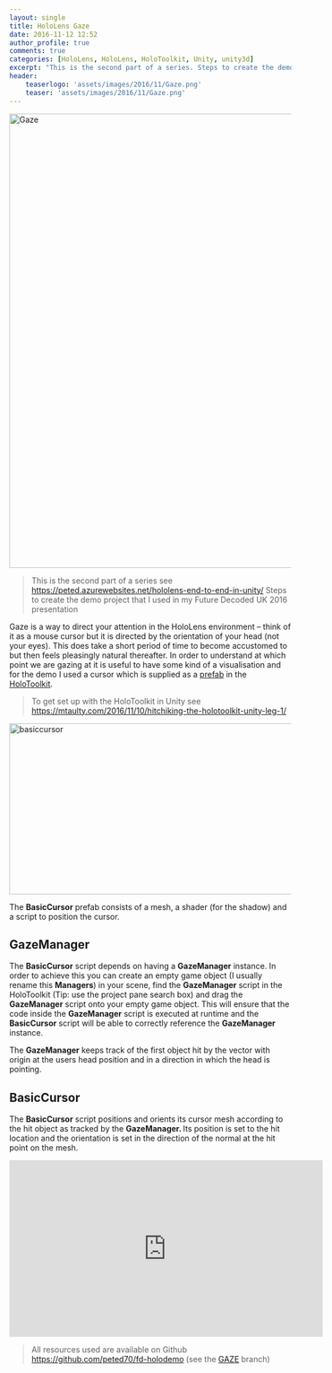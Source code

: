 ```yaml
---
layout: single
title: HoloLens Gaze
date: 2016-11-12 12:52
author_profile: true
comments: true
categories: [HoloLens, HoloLens, HoloToolkit, Unity, unity3d]
excerpt: "This is the second part of a series. Steps to create the demo project that I used in my Future Decoded UK 2016 presentation. Gaze is a way to direct your attention in the HoloLens environment..."
header:
    teaserlogo: 'assets/images/2016/11/Gaze.png'
    teaser: 'assets/images/2016/11/Gaze.png'
---
```

<p><a href="{{ site.baseurl }}/assets/images/2016/11/Gaze.png"><img title="Gaze" style="border-left-width: 0px; border-right-width: 0px; background-image: none; border-bottom-width: 0px; padding-top: 0px; padding-left: 0px; display: inline; padding-right: 0px; border-top-width: 0px" border="0" alt="Gaze" src="{{ site.baseurl }}/assets/images/2016/11/Gaze_thumb.png" width="706" height="810"></a></p> <blockquote> <p>This is the second part of a series see <a title="https://peted.azurewebsites.net/hololens-end-to-end-in-unity/" href="https://peted.azurewebsites.net/hololens-end-to-end-in-unity/">https://peted.azurewebsites.net/hololens-end-to-end-in-unity/</a> Steps to create the demo project that I used in my Future Decoded UK 2016 presentation</p></blockquote> <p>Gaze is a way to direct your attention in the HoloLens environment – think of it as a mouse cursor but it is directed by the orientation of your head (not your eyes). This does take a short period of time to become accustomed to but then feels pleasingly natural thereafter. In order to understand at which point we are gazing at it is useful to have some kind of a visualisation and for the demo I used a cursor which is supplied as a <a href="https://docs.unity3d.com/Manual/Prefabs.html" target="_blank">prefab</a> in the <a href="https://github.com/Microsoft/HoloToolkit" target="_blank">HoloToolkit</a>. </p> <blockquote> <p>To get set up with the HoloToolkit in Unity see <a title="https://mtaulty.com/2016/11/10/hitchiking-the-holotoolkit-unity-leg-1/" href="https://mtaulty.com/2016/11/10/hitchiking-the-holotoolkit-unity-leg-1/">https://mtaulty.com/2016/11/10/hitchiking-the-holotoolkit-unity-leg-1/</a></p></blockquote> <p><a href="{{ site.baseurl }}/assets/images/2016/11/basiccursor.png"><img title="basiccursor" style="border-left-width: 0px; border-right-width: 0px; background-image: none; border-bottom-width: 0px; padding-top: 0px; padding-left: 0px; display: inline; padding-right: 0px; border-top-width: 0px" border="0" alt="basiccursor" src="{{ site.baseurl }}/assets/images/2016/11/basiccursor_thumb.png" width="729" height="305"></a></p> <p>The <strong>BasicCursor</strong> prefab consists of a mesh, a shader (for the shadow) and a script to position the cursor.</p> <h2>GazeManager</h2> <p>The <strong>BasicCursor</strong> script depends on having a <strong>GazeManager</strong> instance. In order to achieve this you can create an empty game object (I usually rename this <strong>Managers</strong>) in your scene, find the <strong>GazeManager</strong> script in the HoloToolkit (Tip: use the project pane search box) and drag the <strong>GazeManager</strong> script onto your empty game object. This will ensure that the code inside the <strong>GazeManager</strong> script is executed at runtime and the <strong>BasicCursor</strong> script will be able to correctly reference the <strong>GazeManager</strong> instance. </p> <p>The <strong>GazeManager</strong> keeps track of the first object hit by the vector with origin at the users head position and in a direction in which the head is pointing. </p> <h2>BasicCursor</h2> <p>The <strong>BasicCursor</strong> script positions and orients its cursor mesh according to the hit object as tracked by the <strong>GazeManager. </strong>Its position is set to the hit location and the orientation is set in the direction of the normal at the hit point on the mesh.</p><iframe height="315" src="https://www.youtube.com/embed/iL9ovolF3Y8" frameborder="0" width="560" allowfullscreen></iframe> <blockquote> <p>All resources used are available on Github <a href="https://github.com/peted70/fd-holodemo">https://github.com/peted70/fd-holodemo</a> (see the <a href="https://github.com/peted70/fd-holodemo/tree/GAZE" target="_blank">GAZE</a> branch)</p></blockquote>
